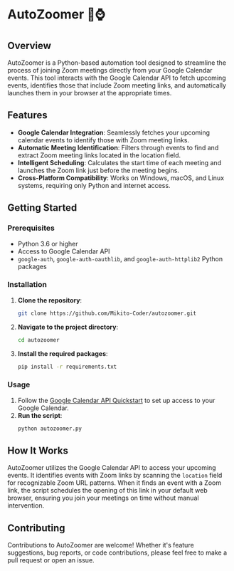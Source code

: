 # AutoZoomer 📆⌚

## Overview

AutoZoomer is a Python-based automation tool designed to streamline the process of joining Zoom meetings directly from your Google Calendar events. This tool interacts with the Google Calendar API to fetch upcoming events, identifies those that include Zoom meeting links, and automatically launches them in your browser at the appropriate times.

## Features

- **Google Calendar Integration**: Seamlessly fetches your upcoming calendar events to identify those with Zoom meeting links.
- **Automatic Meeting Identification**: Filters through events to find and extract Zoom meeting links located in the location field.
- **Intelligent Scheduling**: Calculates the start time of each meeting and launches the Zoom link just before the meeting begins.
- **Cross-Platform Compatibility**: Works on Windows, macOS, and Linux systems, requiring only Python and internet access.

## Getting Started

### Prerequisites

- Python 3.6 or higher
- Access to Google Calendar API
- `google-auth`, `google-auth-oauthlib`, and `google-auth-httplib2` Python packages

### Installation

1. **Clone the repository**:
   ```bash
   git clone https://github.com/Mikito-Coder/autozoomer.git
   ```
2. **Navigate to the project directory**:
   ```bash
   cd autozoomer
   ```
3. **Install the required packages**:
   ```bash
   pip install -r requirements.txt
   ```

### Usage

1. Follow the [Google Calendar API Quickstart](https://developers.google.com/calendar/quickstart/python) to set up access to your Google Calendar.
2. **Run the script**:
   ```bash
   python autozoomer.py
   ```

## How It Works

AutoZoomer utilizes the Google Calendar API to access your upcoming events. It identifies events with Zoom links by scanning the `location` field for recognizable Zoom URL patterns. When it finds an event with a Zoom link, the script schedules the opening of this link in your default web browser, ensuring you join your meetings on time without manual intervention.

## Contributing

Contributions to AutoZoomer are welcome! Whether it's feature suggestions, bug reports, or code contributions, please feel free to make a pull request or open an issue.


